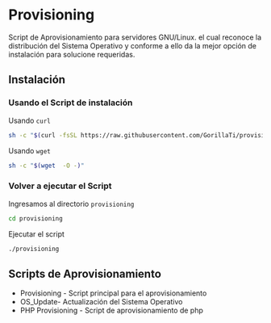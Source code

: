 # Provisioning

Script de Aprovisionamiento para servidores GNU/Linux. el cual reconoce la distribución del Sistema Operativo y conforme a ello da la mejor opción de instalación para solucione requeridas.

## Instalación

### Usando el Script de instalación

Usando `curl`

```bash
sh -c "$(curl -fsSL https://raw.githubusercontent.com/GorillaTi/provisioning/main/install.sh)"    
```

Usando `wget`

```bash
sh -c "$(wget  -O -)"
```

### Volver a ejecutar el Script

Ingresamos al directorio `provisioning` 

```bash
cd provisioning
```

Ejecutar el script

```bash
./provisioning
```

## Scripts de Aprovisionamiento

- Provisioning - Script principal para el aprovisionamiento
- OS_Update- Actualización del Sistema Operativo
- PHP Provisioning - Script de aprovisionamiento de  php
